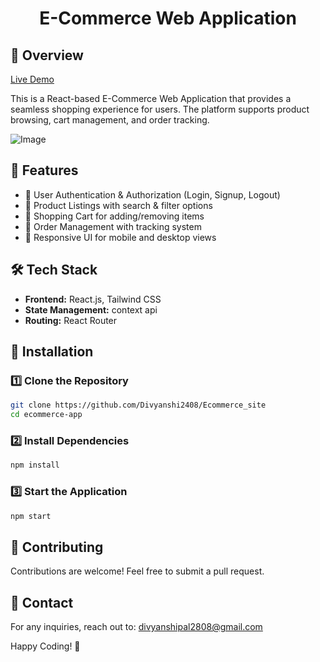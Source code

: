 <h1 align="center">E-Commerce Web Application

## 📌 Overview

[Live Demo](https://trendy24.netlify.app/)

This is a React-based E-Commerce Web Application that provides a seamless shopping experience for users. The platform supports product browsing, cart management, and order tracking.

![Image](https://github.com/user-attachments/assets/5fdb22c3-947c-451e-ac1a-1a4272257762)

## 🚀 Features

- 🔹 User Authentication & Authorization (Login, Signup, Logout)
- 🔹 Product Listings with search & filter options
- 🔹 Shopping Cart for adding/removing items
- 🔹 Order Management with tracking system
- 🔹 Responsive UI for mobile and desktop views

## 🛠️ Tech Stack

- **Frontend:** React.js, Tailwind CSS  
- **State Management:** context api
- **Routing:** React Router  

## 🔧 Installation

### 1️⃣ Clone the Repository
```sh
git clone https://github.com/Divyanshi2408/Ecommerce_site
cd ecommerce-app
```

### 2️⃣ Install Dependencies
```sh
npm install
```

### 3️⃣ Start the Application
```sh
npm start
```

## 🤝 Contributing
Contributions are welcome! Feel free to submit a pull request.

## 📩 Contact
For any inquiries, reach out to: divyanshipal2808@gmail.com

Happy Coding! 🚀

